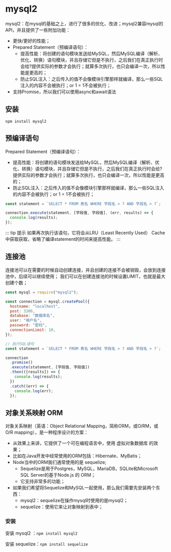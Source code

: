 # mysql2

mysql2：在mysql的基础之上，进行了很多的优化、改进；mysql2兼容mysql的API，并且提供了一些附加功能：

* 更快/更好的性能；
* Prepared Statement（预编译语句）：
  * 提高性能：将创建的语句模块发送给MySQL，然后MySQL编译（解析、优化、转换）语句模块，并且存储它但是不执行，之后我们在真正执行时会给?提供实际的参数才会执行；就算多次执行，也只会编译一次，所以性能是更高的；
  * 防止SQL注入：之后传入的值不会像模块引擎那样就编译，那么一些SQL注入的内容不会被执行；or 1 = 1不会被执行；
* 支持Promise，所以我们可以使用async和await语法

## 安装

`npm install mysql2`

## 预编译语句

Prepared Statement（预编译语句）：

* 提高性能：将创建的语句模块发送给MySQL，然后MySQL编译（解析、优化、转换）语句模块，并且存储它但是不执行，之后我们在真正执行时会给?提供实际的参数才会执行；就算多次执行，也只会编译一次，所以性能是更高的；
* 防止SQL注入：之后传入的值不会像模块引擎那样就编译，那么一些SQL注入的内容不会被执行；or 1 = 1不会被执行；

```javascript
const statement = `SELECT * FROM 表名 WHERE 字段名 > ? AND 字段名 > ?`;

connection.execute(statement, [字段值, 字段值], (err, results) => {
  console.log(results);
});
```

::: tip 提示
如果再次执行该语句，它将会从LRU（Least Recently Used） Cache中获取获取，省略了编译statement的时间来提高性能。
:::

## 连接池

 连接池可以在需要的时候自动创建连接，并且创建的连接不会被销毁，会放到连接池中，后续可以继续使用；
我们可以在创建连接池的时候设置LIMIT，也就是最大创建个数；

```javascript
const mysql = require("mysql2");

const connection = mysql.createPool({
  hostname: "localhost",
  post: 3306,
  database: "数据库名",
  user: "用户名",
  password: "密码",
  connectionLimit: 10,
});

// 执行SQL语句
const statement = `SELECT * FROM 表名 WHERE 字段名 > ? AND 字段名 > ?`;

connection
  .promise()
  .execute(statement, [字段值, 字段值])
  .then(([results]) => {
    console.log(results);
  })
  .catch((err) => {
    console.log(err);
  });

```

## 对象关系映射 ORM

 对象关系映射（英语：Object Relational Mapping，简称ORM，或O/RM，或O/R mapping），是一种程序设计的方案：

- 从效果上来讲，它提供了一个可在编程语言中，使用 虚拟对象数据库 的效果；
- 比如在Java开发中经常使用的ORM包括：Hibernate、MyBatis；
- Node当中的ORM我们通常使用的是 sequelize;
  - Sequelize是用于Postgres，MySQL，MariaDB，SQLite和Microsoft SQL Server的基于Node.js 的 ORM；
  - 它支持非常多的功能；
- 如果我们希望将Sequelize和MySQL一起使用，那么我们需要先安装两个东西：
  - mysql2：sequelize在操作mysql时使用的是mysql2；
  - sequelize：使用它来让对象映射到表中；

### 安装

安装 mysql2 ：`npm install mysql2`

安装 sequelize：`npm install sequelize`